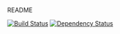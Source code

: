README

[![Build Status](https://travis-ci.org/macintoshplus/wmb.svg?branch=master)](https://travis-ci.org/macintoshplus/wmb)
[![Dependency Status](https://www.versioneye.com/user/projects/55c26830653762001a002885/badge.svg?style=flat)](https://www.versioneye.com/user/projects/55c26830653762001a002885)
